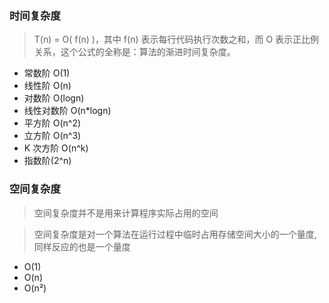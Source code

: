 ### 时间复杂度

> T(n) = O( f(n) )，其中 f(n) 表示每行代码执行次数之和，而 O 表示正比例关系，这个公式的全称是：算法的渐进时间复杂度。

- 常数阶 O(1)
- 线性阶 O(n)
- 对数阶 O(logn)
- 线性对数阶 O(n\*logn)
- 平方阶 O(n^2)
- 立方阶 O(n^3)
- K 次方阶 O(n^k)
- 指数阶(2^n)

### 空间复杂度

> 空间复杂度并不是用来计算程序实际占用的空间

> 空间复杂度是对一个算法在运行过程中临时占用存储空间大小的一个量度,同样反应的也是一个量度

- O(1)
- O(n)
- O(n²)
